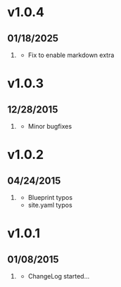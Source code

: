 # v1.0.4
## 01/18/2025

1. [](#bugfix)
    * Fix to enable markdown extra

# v1.0.3
## 12/28/2015

1. [](#bugfix)
    * Minor bugfixes    

# v1.0.2
## 04/24/2015

1. [](#bugfix)
	* Blueprint typos
	* site.yaml typos

# v1.0.1
## 01/08/2015

1. [](#new)
    * ChangeLog started...
